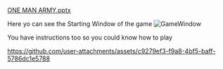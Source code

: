 [ONE MAN ARMY.pptx](https://github.com/user-attachments/files/15877157/ONE.MAN.ARMY.pptx)

Here yo can see the Starting Window of the game
![GameWindow](https://github.com/user-attachments/assets/806a0b9c-0a37-4c84-933a-abb98b5fdddf)

You have instructions too so you could know how to play

https://github.com/user-attachments/assets/c9279ef3-f9a8-4bf5-baff-5786dc1e5788

